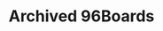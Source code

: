 ---
layout: flow
title:  Archived 96Boards
permalink: /products/archived/
status: active
description: |-
    96Boards includes Consumer Edition, Enterprise Edition, IoT Edition, Mezzanine Products and Accessories.
    Visit 96Boards product page to see which boards or specification suites you.
keywords: Consumer Edition Boards, Enterprise Developement Boards, ARM 64 Dev Boards, IoT Production boards, hacker, Makers
css-package: products
js-package: all-products
seo:
    type: Product
flow:
    - row: custom_include_row
      source: sticky-tab-bar.html
    - row: custom_include_row
      source: product-filters.html
    - row: custom_include_row
      source: compare-boards-modal.html
    - row: custom_include_row
      source: display-products.html specification="archived" 
---